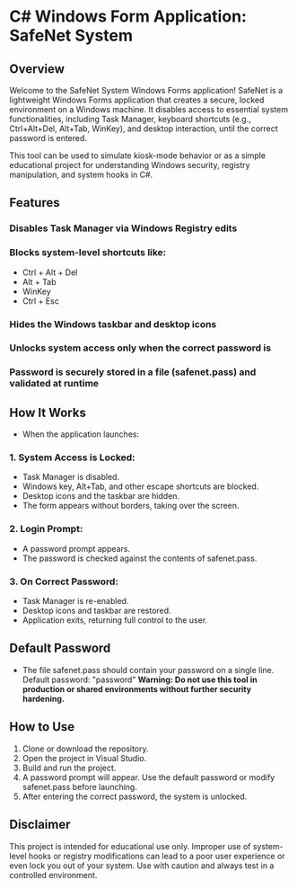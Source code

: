 # C# Windows Form Application: SafeNet System

## Overview

Welcome to the SafeNet System Windows Forms application! SafeNet is a lightweight Windows Forms application that creates a secure, locked environment on a Windows machine. It disables access to essential system functionalities, including Task Manager, keyboard shortcuts (e.g., Ctrl+Alt+Del, Alt+Tab, WinKey), and desktop interaction, until the correct password is entered.

This tool can be used to simulate kiosk-mode behavior or as a simple educational project for understanding Windows security, registry manipulation, and system hooks in C#.

## Features

### Disables Task Manager via Windows Registry edits
### Blocks system-level shortcuts like:
- Ctrl + Alt + Del
- Alt + Tab
- WinKey
- Ctrl + Esc

### Hides the Windows taskbar and desktop icons
### Unlocks system access only when the correct password is 
### Password is securely stored in a file (safenet.pass) and validated at runtime

## How It Works
- When the application launches:

### 1. System Access is Locked:
- Task Manager is disabled.
- Windows key, Alt+Tab, and other escape shortcuts are blocked.
- Desktop icons and the taskbar are hidden.
- The form appears without borders, taking over the screen.

### 2. Login Prompt:
- A password prompt appears.
- The password is checked against the contents of safenet.pass.

### 3. On Correct Password:
- Task Manager is re-enabled.
- Desktop icons and taskbar are restored.
- Application exits, returning full control to the user.

## Default Password
- The file safenet.pass should contain your password on a single line.
Default password: "password"
**Warning: Do not use this tool in production or shared environments without further security hardening.**

## How to Use
1. Clone or download the repository.
2. Open the project in Visual Studio.
3. Build and run the project.
4. A password prompt will appear. Use the default password or modify safenet.pass before launching.
5. After entering the correct password, the system is unlocked.

## Disclaimer
This project is intended for educational use only. Improper use of system-level hooks or registry modifications can lead to a poor user experience or even lock you out of your system. Use with caution and always test in a controlled environment.


